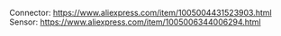 Connector: https://www.aliexpress.com/item/1005004431523903.html
Sensor: https://www.aliexpress.com/item/1005006344006294.html

